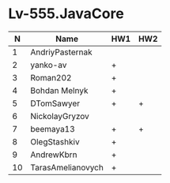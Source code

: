 # Lv-555.JavaCore

N|Name| HW1 | HW2
--|--|--|--
1|AndriyPasternak | | 
2|yanko-av| + |
3|Roman202| + |
4|Bohdan Melnyk |+|
5|DTomSawyer|+|+
6|NickolayGryzov| | 
7|beemaya13|+ | +
8|OlegStashkiv|+ |
9|AndrewKbrn|+|
10|TarasAmelianovych|+|
